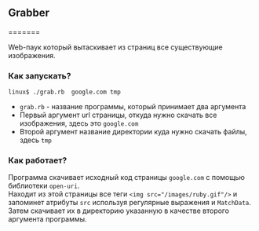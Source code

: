 ## Grabber
=======

Web-паук который  вытаскивает из страниц все существующие изображения.

### Как запускать?

    linux$ ./grab.rb  google.com tmp

- `grab.rb` - название программы, который принимает два аргумента
- Первый аргумент url страницы, откуда нужно скачать все изображения, здесь это `google.com`
- Второй аргумент название директории куда нужно скачать файлы, здесь `tmp`


### Как работает?

Программа скачивает исходный код страницы `google.com` с помощью библиотеки `open-uri`.  
Находит из этой страницы все теги `<img src="/images/ruby.gif"/>` и запоминет атрибуты `src` используя регулярные выражения и `MatchData`.
Затем скачивает их в директорию указанную в качестве второго аргумента программы.
